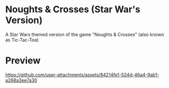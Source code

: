 
# Noughts & Crosses (Star War's Version)

A Star Wars themed version of the game "Noughts & Crosses" (also known as Tic-Tac-Toe)

# Preview
https://github.com/user-attachments/assets/84214fe1-524d-46a4-9ab1-a268a3ee7a30

